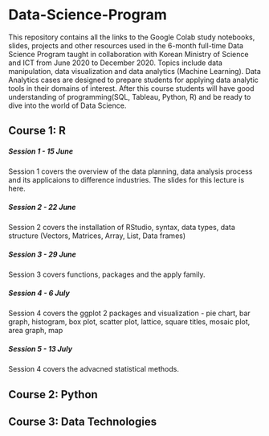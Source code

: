 # Data-Science-Program 

This repository contains all the links to the Google Colab study notebooks, slides, projects and other resources used in the 6-month full-time Data Science 
Program taught in collaboration with Korean Ministry of Science and ICT from June 2020 to December 2020.
Topics include data manipulation, data visualization and data analytics (Machine Learning). Data Analytics cases are designed 
to prepare students for applying data analytic tools in their domains of interest. After this course students will have good understanding 
of programming(SQL, Tableau, Python, R) and be ready to dive into the world of Data Science. 

## Course 1: R 

##### Session 1 - 15 June
Session 1 covers the overview of the data planning, data analysis process and its applicaions to difference industries. The slides for this lecture is here. 

##### Session 2 - 22 June
Session 2 covers the installation of RStudio, syntax, data types, data structure (Vectors, Matrices, Array, List, Data frames) 

##### Session 3 - 29 June
Session 3 covers functions, packages and the apply family.

##### Session 4 - 6 July
Session 4 covers the ggplot 2 packages and visualization - pie chart, bar graph, histogram, box plot, scatter plot, lattice, square titles, mosaic plot, area graph, map 
 
##### Session 5 - 13 July 
Session 4 covers the advacned statistical methods. 


## Course 2: Python 

## Course 3: Data Technologies 
